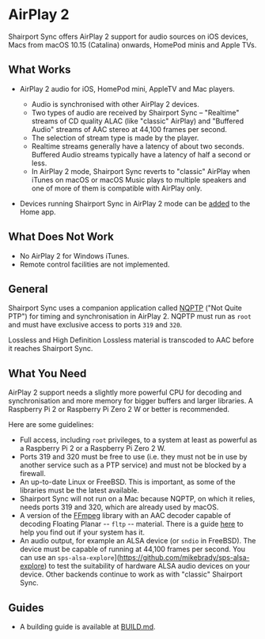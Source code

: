 # AirPlay 2
Shairport Sync offers AirPlay 2 support for audio sources on iOS devices, Macs from macOS 10.15 (Catalina) onwards, HomePod minis and Apple TVs.

## What Works
- AirPlay 2 audio for iOS, HomePod mini, AppleTV and Mac players.
  * Audio is synchronised with other AirPlay 2 devices.
  * Two types of audio are received by Shairport Sync – "Realtime" streams of CD quality ALAC (like "classic" AirPlay) and "Buffered Audio" streams of AAC stereo at 44,100 frames per second.
  * The selection of stream type is made by the player.
  * Realtime streams generally have a latency of about two seconds. Buffered Audio streams typically have a latency of half a second or less.
  * In AirPlay 2 mode, Shairport Sync reverts to "classic" AirPlay when iTunes on macOS or macOS Music plays to multiple speakers and one of more of them is compatible with AirPlay only.

- Devices running Shairport Sync in AirPlay 2 mode can be [added](https://github.com/mikebrady/shairport-sync/blob/development/ADDINGTOHOME.md) to the Home app. 

## What Does Not Work
- No AirPlay 2 for Windows iTunes.
- Remote control facilities are not implemented.

## General
Shairport Sync uses a companion application called [NQPTP](https://github.com/mikebrady/nqptp) ("Not Quite PTP")
for timing and synchronisation in AirPlay 2. NQPTP must run as `root` and must have exclusive access to ports `319` and `320`.

Lossless and High Definition Lossless material is transcoded to AAC before it reaches Shairport Sync. 

## What You Need
AirPlay 2 support needs a slightly more powerful CPU for decoding and synchronisation and more memory for bigger buffers and larger libraries. A Raspberry Pi 2 or Raspberry Pi Zero 2 W or better is recommended.

Here are some guidelines: 
* Full access, including `root` privileges, to a system at least as powerful as a Raspberry Pi 2 or a Raspberry Pi Zero 2 W.
* Ports 319 and 320 must be free to use (i.e. they must not be in use by another service such as a PTP service) and must not be blocked by a firewall.
* An up-to-date Linux or FreeBSD. This is important, as some of the libraries must be the latest available.
* Shairport Sync will not run on a Mac because NQPTP, on which it relies, needs ports 319 and 320, which are already used by macOS.
* A version of the [FFmpeg](https://www.ffmpeg.org) library with an AAC decoder capable of decoding Floating Planar -- `fltp` -- material. There is a guide [here](https://github.com/mikebrady/shairport-sync/blob/development/TROUBLESHOOTING.md#aac-decoder-issues-airplay-2-only) to help you find out if your system has it.
* An audio output, for example an ALSA device (or `sndio` in FreeBSD). The device must be capable of running at 44,100 frames per second. You can use an `sps-alsa-explore`](https://github.com/mikebrady/sps-alsa-explore) to test the suitability of hardware ALSA audio devices on your device.
Other backends continue to work as with "classic" Shairport Sync.

## Guides
* A building guide is available at [BUILD.md](https://github.com/mikebrady/shairport-sync/blob/development/BUILD.md).
